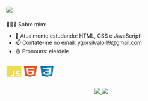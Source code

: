  ## ![](https://readme-typing-svg.herokuapp.com/?font=Architects+Daughter&color=1E90FF&size=25&lines=Olá👋🏻,+Bem+vindo+ao+meu+Github+;+me+chamo+Ygor+da+Silva;Sou+estudante+de+programação)

👨🏻‍💻 Sobre mim:
- 🧠 Atualmente estudando: HTML, CSS e JavaScript!
- 📫 Contate-me no email: ygorsilvalol19@gmail.com
- 😄 Pronouns: ele/dele

<div style="display: inline_block"><br>
<img align="center" alt="Ygor-Js" height="30" width="40" src="https://raw.githubusercontent.com/devicons/devicon/master/icons/javascript/javascript-plain.svg">
<img align="center" alt="Ygor-HTML" height="30" width="40" src="https://raw.githubusercontent.com/devicons/devicon/master/icons/html5/html5-original.svg">
<img align="center" alt="Ygor-CSS" height="30" width="40" src="https://raw.githubusercontent.com/devicons/devicon/master/icons/css3/css3-original.svg">
</div>

## 
<div align="center">
  <a href="https://github.com/ygordasilva">
  <img height="155em" src="https://github-readme-stats.vercel.app/api?username=ygordasilva&show_icons=true&theme=title=Linguagens%20mais%20usadas"/>
  <img width="370px" src="https://github-readme-stats.vercel.app/api/top-langs/?username=ygordasilva&layout=compact&langs_count=7&theme=title=Linguagens%20mais%20usadas"/>
</div>

